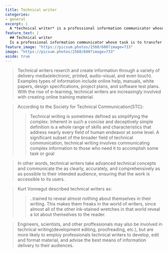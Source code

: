 ```yaml
---
title: Technical writer
categories:
- general
excerpt: |
  A *technical writer* is a professional information communicator whose task is to transfer information between two or more parties, through any medium that best facilitates the transfer and comprehension of the information.
feature_text: |
  ## Technical writer
  Is a professional information communicator whose task is to transfer information between two or more parties, through any medium that best facilitates the transfer and comprehension of the information.
feature_image: "https://picsum.photos/2560/600?image=733"
image: "https://picsum.photos/2560/600?image=733"
aside: true
---
```


>Technical writers reserch and create information through a variety of delivery media(electronic, printed, audio-visual, and even touch). Examples types of information include online help, manuals, white papers, design specifications, project plans, and software test plans. With the rise of e-learning, technical writers are increasingly involved with creating online training material.

>According to the Society for Technical Communication(STC):
>>Technical writing is sometimes defined as simplifying the complex. Inherent in such a concise and deceptively simple definition is a whole range of skills and characteristics that address nearly every field of human endeavor at some level. A significant subset of the broader field of technical communication, technical writing involves communicating complex information to those who need it to accomplish some task or goal

>In other words, technical writers take advanced technical concepts and communicate the as clearly, accurately, and comprehensively as as possible to their intended audience, ensuring that the work is accessible to its users.

>Kurt Vonnegut described technical writers as:
>>..trained to reveal almost nothing about themselves in their writing. This makes them freaks in the world of writers, since almost all of the other ink-stained wretches in that world reveal a lot about themselves to the reader.

>Engineers, scientists, and other proffessionals may also be involved in technical writing(development editing, proofreading, etc.), but are more likely to employ professionals technical writers to develop, edit and format material, and advise the best means of information delivery to their audiences.
